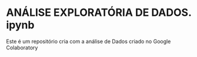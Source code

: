 # ANÁLISE EXPLORATÓRIA DE DADOS. ipynb
Este é um repositório cria com a análise de Dados criado no Google Colaboratory 
